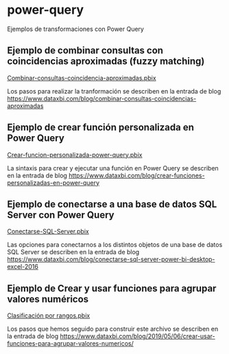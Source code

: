 # power-query
Ejemplos de transformaciones con Power Query 

## Ejemplo de combinar consultas con coincidencias aproximadas (fuzzy matching)
[Combinar-consultas-coincidencia-aproximadas.pbix](Combinar-consultas-coincidencia-aproximadas.pbix)

Los pasos para realizar la tranformación se describen en la entrada de blog https://www.dataxbi.com/blog/combinar-consultas-coincidencias-aproximadas

## Ejemplo de crear función personalizada en Power Query
[Crear-funcion-personalizada-power-query.pbix](Crear-funcion-personalizada-power-query.pbix)

La sintaxis para crear y ejecutar una función en Power Query se describen en la entrada de blog https://www.dataxbi.com/blog/crear-funciones-personalizadas-en-power-query

## Ejemplo de conectarse a una base de datos SQL Server con Power Query
[Conectarse-SQL-Server.pbix](Conectarse-SQL-Server.pbix)

Las opciones para conectarnos a los distintos objetos de una base de datos SQL Server se describen en la entrada de blog https://www.dataxbi.com/blog/conectarse-sql-server-power-bi-desktop-excel-2016

## Ejemplo de Crear y usar funciones para agrupar valores numéricos
[Clasificación por rangos.pbix](Clasificación-por-rangos.pbix)

Los pasos que hemos seguido para construir este archivo se describen en la entrada de blog https://www.dataxbi.com/blog/2019/05/06/crear-usar-funciones-para-agrupar-valores-numericos/
